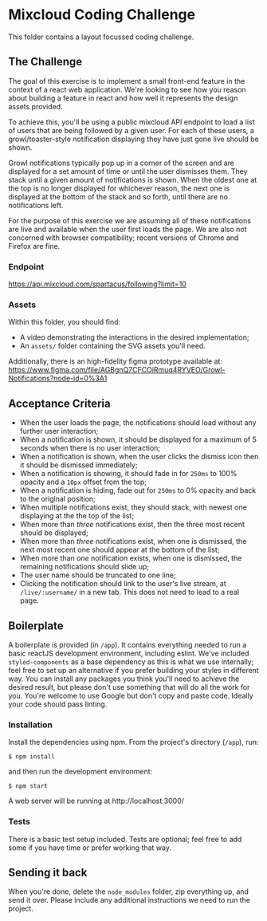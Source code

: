 # Mixcloud Coding Challenge

This folder contains a layout focussed coding challenge.

## The Challenge

The goal of this exercise is to implement a small front-end feature in the context of a react web application. We're looking to see how you reason about building a feature in react and how well it represents the design assets provided.

To achieve this, you'll be using a public mixcloud API endpoint to load a list of users that are being followed by a given user.
For each of these users, a growl/toaster-style notification displaying they have just gone live should be shown.

Growl notifications typically pop up in a corner of the screen and are displayed for a set amount of time or until the user dismisses them.
They stack until a given amount of notifications is shown. When the oldest one at the top is no longer displayed for whichever reason, the next one is displayed at the bottom of the stack and so forth, until there are no notifications left.

For the purpose of this exercise we are assuming all of these notifications are live and available when the user first loads the page.
We are also not concerned with browser compatibility; recent versions of Chrome and Firefox are fine.

### Endpoint

https://api.mixcloud.com/spartacus/following?limit=10

### Assets

Within this folder, you should find:

- A video demonstrating the interactions in the desired implementation;
- An `assets/` folder containing the SVG assets you'll need.

Additionally, there is an high-fidelity figma prototype available at:
https://www.figma.com/file/AGBgnQ7CFCOiRmuq4RYVEO/Growl-Notifications?node-id=0%3A1

## Acceptance Criteria

- When the user loads the page, the notifications should load without any further user interaction;
- When a notification is shown, it should be displayed for a maximum of 5 seconds when there is no user interaction;
- When a notification is shown, when the user clicks the dismiss icon then it should be dismissed immediately;
- When a notification is showing, it should fade in for `250ms` to 100% opacity and a `10px` offset from the top;
- When a notification is hiding, fade out for `250ms` to 0% opacity and back to the original position;
- When multiple notifications exist, they should stack, with newest one displaying at the the top of the list;
- When more than _three_ notifications exist, then the three most recent should be displayed;
- When more than _three_ notifications exist, when one is dismissed, the next most recent one should appear at the bottom of the list;
- When more than _one_ notification exists, when one is dismissed, the remaining notifications should slide up;
- The user name should be truncated to one line;
- Clicking the notification should link to the user's live stream, at `/live/:username/` in a new tab. This does not need to lead to a real page.

## Boilerplate

A boilerplate is provided (in `/app`). It contains everything needed to run a basic reactJS development environment, including eslint.
We've included `styled-components` as a base dependency as this is what we use internally; feel free to set up an alternative if you prefer building your styles in different way.
You can install any packages you think you'll need to achieve the desired result, but please don't use something that will do all the work for you.
You're welcome to use Google but don't copy and paste code.
Ideally your code should pass linting.

### Installation

Install the dependencies using npm. From the project's directory (`/app`), run:

```
$ npm install
```

and then run the development environment:

```
$ npm start
```

A web server will be running at http://localhost:3000/

### Tests

There is a basic test setup included. Tests are optional; feel free to add some if you have time or prefer working that way.

## Sending it back

When you're done, delete the `node_modules` folder, zip everything up, and send it over. Please include any additional instructions we need to run the project.

